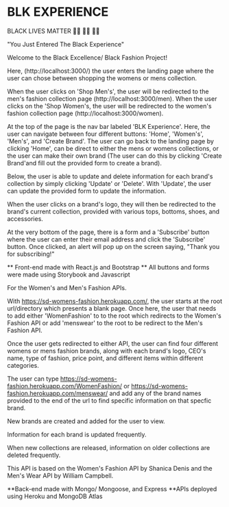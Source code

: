# BLK EXPERIENCE
BLACK LIVES MATTER ✊🏾 ✊🏾 ✊🏾


"You Just Entered The Black Experience"

Welcome to the Black Excellence/ Black Fashion Project!

Here, (http://localhost:3000/) the user enters the landing page where the user can chose between shopping the womens or mens collection.  

When the user clicks on 'Shop Men's', the user will be redirected to the men's fashion collection page (http://localhost:3000/men). When the user clicks on the 'Shop Women's, the user will be redirected to the women's fashion collection page (http://localhost:3000/women). 

At the top of the page is the nav bar labeled 'BLK Experience'. Here, the user can navigate between four different buttons: 'Home', 'Women's', 'Men's', and 'Create Brand'. The user can go back to the landing page by clicking 'Home', can be direct to either the mens or womens collections, or the user can make their own brand (The user can do this by clicking 'Create Brand'and fill out the provided form to create a brand).


Below, the user is able to update and delete information for each brand's collection by simply clicking 'Update' or 'Delete'. With 'Update', the user can update the provided form to update the information. 

When the user clicks on a brand's logo, they will then be redirected to the brand's current collection, provided with various tops, bottoms, shoes, and accessories.

At the very bottom of the page, there is a form and a 'Subscribe' button where the user can enter their email address and click the 'Subscribe' button. Once clicked, an alert will pop up on the screen saying, "Thank you for subscribing!"

** Front-end made with React.js and Bootstrap
** All buttons and forms were made using Storybook and Javascript

For the Women's and Men's Fashion APIs.

With https://sd-womens-fashion.herokuapp.com/, the user starts at the root url/directory which presents a blank page. Once here, the user that needs to add either 'WomenFashion' to to the root which redirects to the Women's Fashion API or add 'menswear' to the root to be redirect to the Men's Fashion API.

Once the user gets redirected to either API, the user can find four different womens or mens fashion brands, along with each brand's logo, CEO's name, type of fashion, price point, and different items within different categories.

The user can type https://sd-womens-fashion.herokuapp.com/WomenFashion/ or https://sd-womens-fashion.herokuapp.com/menswear/ and add any of the brand names provided to the end of the url to find specific information on that specfic brand.

New brands are created and added for the user to view.

Information for each brand is updated frequently.

When new collections are released, information on older collections are deleted frequently.

This API is based on the Women's Fashion API by Shanica Denis and the Men's Wear API by William Campbell.

**Back-end made with Mongo/ Mongoose, and Express
**APIs deployed using Heroku and MongoDB Atlas



